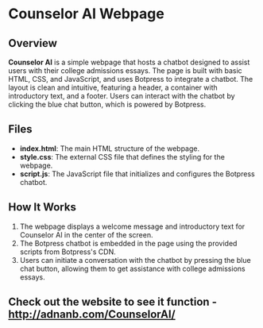 # Counselor AI Webpage

## Overview

**Counselor AI** is a simple webpage that hosts a chatbot designed to assist users with their college admissions essays. The page is built with basic HTML, CSS, and JavaScript, and uses Botpress to integrate a chatbot. The layout is clean and intuitive, featuring a header, a container with introductory text, and a footer. Users can interact with the chatbot by clicking the blue chat button, which is powered by Botpress.

## Files

- **index.html**: The main HTML structure of the webpage.
- **style.css**: The external CSS file that defines the styling for the webpage.
- **script.js**: The JavaScript file that initializes and configures the Botpress chatbot.

## How It Works

1. The webpage displays a welcome message and introductory text for Counselor AI in the center of the screen.
2. The Botpress chatbot is embedded in the page using the provided scripts from Botpress's CDN.
3. Users can initiate a conversation with the chatbot by pressing the blue chat button, allowing them to get assistance with college admissions essays.

## Check out the website to see it function - http://adnanb.com/CounselorAI/
